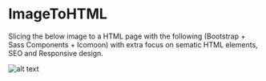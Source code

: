 # ImageToHTML
Slicing the below image to a HTML page with the following (Bootstrap + Sass Components + Icomoon) with extra focus on sematic HTML elements, SEO and Responsive design.


![alt text](https://ibb.co/vZK43M7)